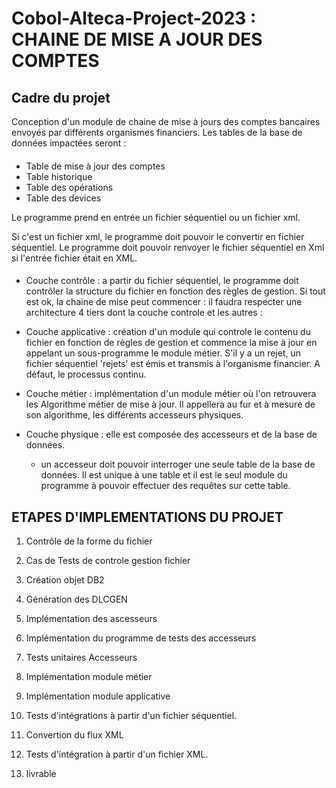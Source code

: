 # Cobol-Alteca-Project-2023 : CHAINE DE MISE A JOUR DES COMPTES 


## Cadre du projet 


Conception d'un module de chaine de mise à jours des comptes bancaires envoyés par différents organismes financiers. Les tables de la base de données impactées seront :
####
* Table de mise à jour des comptes
* Table historique
* Table des opérations
* Table des devices

Le programme prend en entrée un fichier séquentiel ou un fichier xml.

Si c'est un fichier xml, le programme doit pouvoir le convertir en fichier séquentiel. Le programme doit pouvoir renvoyer le fichier séquentiel en Xml si l'entrée fichier était en XML.
####
* Couche contrôle : a partir du fichier séquentiel, le programme doit contrôler la structure du fichier en fonction des règles de gestion. 
Si tout est ok, la chaine de mise peut commencer : il faudra respecter une architecture 4 tiers dont la couche controle et les autres : 

* Couche applicative : création d'un module qui controle le contenu du fichier en fonction de règles de gestion et commence la mise à jour en appelant un sous-programme le module métier. S'il y a un rejet, un fichier séquentiel 'rejets' est émis et transmis à l'organisme financier. A défaut, le processus continu. 

* Couche métier : implémentation d'un module métier où l'on retrouvera les Algorithme métier de mise à jour. Il appellera au fur et à mesure de son algorithme, les différents accesseurs physiques. 

* Couche physique : elle est composée des accesseurs et de la base de données. 
  * un accesseur doit pouvoir interroger une seule table de la base de données. Il est unique à une table et il est le seul module du programme à pouvoir effectuer des requêtes sur cette table.
  
  
## ETAPES D'IMPLEMENTATIONS DU PROJET 

1. Contrôle de la forme du fichier

3. Cas de Tests de controle gestion fichier

4. Création objet DB2

5. Génération des DLCGEN

6. Implémentation des ascesseurs

7. Implémentation du programme de tests des accesseurs 

8. Tests unitaires Accesseurs

9. Implémentation module métier

10. Implémentation module applicative
 
11. Tests d'intégrations à partir d'un fichier séquentiel. 

12. Convertion du flux XML

13. Tests d'intégration à partir d'un fichier XML.

14. livrable
